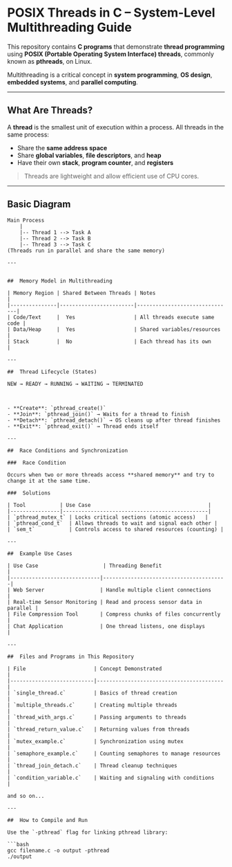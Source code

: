 #  POSIX Threads in C – System-Level Multithreading Guide

This repository contains **C programs** that demonstrate **thread programming** using **POSIX (Portable Operating System Interface) threads**, commonly known as **pthreads**, on Linux.

Multithreading is a critical concept in **system programming**, **OS design**, **embedded systems**, and **parallel computing**.

---

##  What Are Threads?

A **thread** is the smallest unit of execution within a process. All threads in the same process:
- Share the **same address space**
- Share **global variables**, **file descriptors**, and **heap**
- Have their own **stack**, **program counter**, and **registers**

> Threads are lightweight and allow efficient use of CPU cores.

---

##  Basic Diagram

```text
Main Process
    |
    |-- Thread 1 --> Task A
    |-- Thread 2 --> Task B
    |-- Thread 3 --> Task C
(Threads run in parallel and share the same memory)

---


##  Memory Model in Multithreading

| Memory Region | Shared Between Threads | Notes                         |
|---------------|------------------------|-------------------------------|
| Code/Text     |  Yes                   | All threads execute same code |
| Data/Heap     |  Yes                   | Shared variables/resources    |
| Stack         |  No                    | Each thread has its own       |

---

##  Thread Lifecycle (States)

NEW → READY → RUNNING → WAITING → TERMINATED



- **Create**: `pthread_create()`
- **Join**: `pthread_join()` → Waits for a thread to finish
- **Detach**: `pthread_detach()` → OS cleans up after thread finishes
- **Exit**: `pthread_exit()` → Thread ends itself

---

##  Race Conditions and Synchronization

###  Race Condition

Occurs when two or more threads access **shared memory** and try to change it at the same time.

###  Solutions

| Tool           | Use Case                                      |
|----------------|-----------------------------------------------|
| `pthread_mutex_t` | Locks critical sections (atomic access)   |
| `pthread_cond_t`  | Allows threads to wait and signal each other |
| `sem_t`           | Controls access to shared resources (counting) |

---

##  Example Use Cases

| Use Case                     | Threading Benefit                      |
|-----------------------------|----------------------------------------|
| Web Server                  | Handle multiple client connections     |
| Real-time Sensor Monitoring | Read and process sensor data in parallel |
| File Compression Tool       | Compress chunks of files concurrently  |
| Chat Application            | One thread listens, one displays       |

---

##  Files and Programs in This Repository

| File                      | Concept Demonstrated                    |
|---------------------------|-----------------------------------------|
| `single_thread.c`         | Basics of thread creation               |
| `multiple_threads.c`      | Creating multiple threads               |
| `thread_with_args.c`      | Passing arguments to threads            |
| `thread_return_value.c`   | Returning values from threads           |
| `mutex_example.c`         | Synchronization using mutex             |
| `semaphore_example.c`     | Counting semaphores to manage resources |
| `thread_join_detach.c`    | Thread cleanup techniques               |
| `condition_variable.c`    | Waiting and signaling with conditions   |
 
and so on...

---

##  How to Compile and Run

Use the `-pthread` flag for linking pthread library:

```bash
gcc filename.c -o output -pthread
./output

